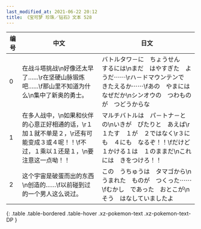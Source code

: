 ```yaml
---
last_modified_at: 2021-06-22 20:12
title: 《宝可梦 珍珠／钻石》文本 528
---
```

| 编号 | 中文 | 日文 |
| ---- | ---- | ---- |
| 0 | 在战斗塔挑战\n好像还太早了……\r在坚硬山脉锻炼吧……\f那山里不知道为什么\n集中了新奥的勇士。 | バトルタワ－に　ちょうせん　するには\nまだ　はやすぎた　ようだ⋯⋯\rハ－ドマウンテンで　きたえるか⋯⋯\fあの　やまには　なぜだか\nシンオウの　つわものが　つどうからな |
| 1 | 在多人战中，\n如果和伙伴的心意正好相通的话，\r１加１就不单是２，\r还有可能变成３或４呢！！\f不过，１乘以１还是１，\n要注意这一点呦！！ | マルチバトルは　パ－トナ－との\nいきが　ぴたりと　あえば\r１たす　１が　２ではなく\r３にも　４にも　なるぞ！！\fだけど　１かける１は　１のままだ\nこれには　きをつけろ！！ |
| 2 | 这个宇宙是破蛋而出的东西\n创造的……\f以前碰到过的一个男人这么说过。 | この　うちゅうは　タマゴから\nうまれた　ものが　つくった⋯⋯\fむかし　であった　おとこが\nそう　はなしていましたよ |
{: .table .table-bordered .table-hover .xz-pokemon-text .xz-pokemon-text-DP }